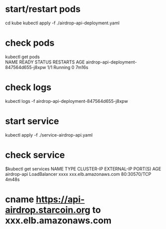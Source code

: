 # start/restart pods
cd kube
kubectl apply -f ./airdrop-api-deployment.yaml

# check pods
kubectl get pods                       
NAME                                               READY   STATUS    RESTARTS   AGE
airdrop-api-deployment-847564d655-j8xpw            1/1     Running   0          7m16s

# check logs
kubectl logs -f airdrop-api-deployment-847564d655-j8xpw

# start service
kubectl apply -f ./service-airdrop-api.yaml

# check service 
$kubectl get services 
NAME                   TYPE           CLUSTER-IP       EXTERNAL-IP             PORT(S)        AGE
airdrop-api            LoadBalancer   xxxx             xxx.elb.amazonaws.com   80:30570/TCP   4m48s

#  cname https://api-airdrop.starcoin.org to xxx.elb.amazonaws.com